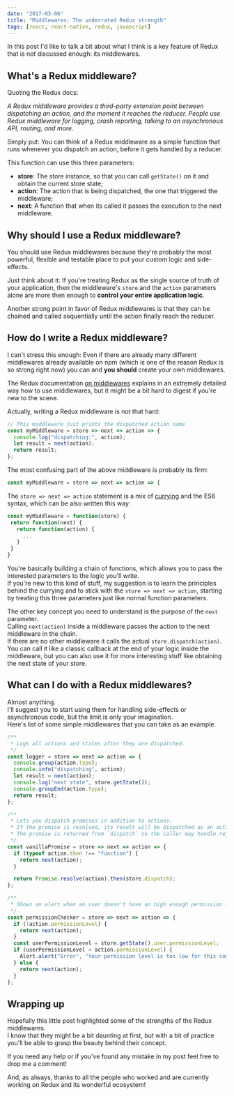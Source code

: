 ```yaml
---
date: "2017-03-06"
title: "Middlewares: The underrated Redux strength"
tags: [react, react-native, redux, javascript]
---
```


In this post I'd like to talk a bit about what I think is a key feature of Redux that is not discussed enough: its middlewares.
<!--more-->

## What's a Redux middleware?

Quoting the Redux docs:

_A Redux middleware provides a third-party extension point between dispatching an action, and the moment it reaches the reducer. People use Redux middleware for logging, crash reporting, talking to an asynchronous API, routing, and more._

Simply put: You can think of a Redux middleware as a simple function that runs whenever you dispatch an action, before it gets handled by a reducer.

This function can use this three parameters:

* **store**: The store instance, so that you can call `getState()` on it and obtain the current store state;
* **action**: The action that is being dispatched, the one that triggered the middleware;
* **next**: A function that when its called it passes the execution to the next middleware.

## Why should I use a Redux middleware?

You should use Redux middlewares because they're probably the most powerful, flexible and testable place to put your custom logic and side-effects.

Just think about it: If you're treating Redux as the single source of truth of your application, then the middleware's `store` and the `action` parameters alone are more then enough to **control your entire application logic**.

Another strong point in favor of Redux middlewares is that they can be chained and called
sequentially until the action finally reach the reducer.

## How do I write a Redux middleware?

I can't stress this enough: Even if there are already many different middlewares already available on npm (which is one of the reason Redux is so strong right now) you can and **you should** create your own middlewares.

The Redux documentation [on middlewares](http://redux.js.org/docs/advanced/Middleware.html) explains
in an extremely detailed way how to use middlewares, but it might be a bit hard to digest if you're
new to the scene.

Actually, writing a Redux middleware is not that hard:

```javascript
// This middleware just prints the dispatched action name
const myMiddleware = store => next => action => {
  console.log("dispatching:", action);
  let result = next(action);
  return result;
};
```

The most confusing part of the above middleware is probably its firm:

```javascript
const myMiddleware = store => next => action => {
```

The `store => next => action` statement is a mix of [currying](https://en.wikipedia.org/wiki/Currying) and the ES6 syntax, which can be also written this way:

```javascript
const myMiddleware = function(store) {
 return function(next) {
   return function(action) {
     ...
   }
 }
}
```

You're basically building a chain of functions, which allows you to pass the interested parameters
to the logic you'll write.  
If you're new to this kind of stuff, my suggestion is to learn the principles behind the currying and
to stick with the `store => next => action`, starting by treating this three parameters just like normal function parameters.

The other key concept you need to understand is the purpose of the `next` parameter.  
Calling `next(action)` inside a middleware passes the action to the next middleware in the chain.  
If there are no other middleware it calls the actual `store.dispatch(action)`.  
You can call it like a classic callback at the end of your logic inside the middleware, but you can
also use it for more interesting stuff like obtaining the next state of your store.

## What can I do with a Redux middlewares?

Almost anything.  
I'll suggest you to start using them for handling side-effects or asynchronous code, but the limit is only your imagination.  
Here's list of some simple middlewares that you can take as an example.

```javascript
/**
 * Logs all actions and states after they are dispatched.
 */
const logger = store => next => action => {
  console.group(action.type);
  console.info("dispatching", action);
  let result = next(action);
  console.log("next state", store.getState());
  console.groupEnd(action.type);
  return result;
};
```

```javascript
/**
 * Lets you dispatch promises in addition to actions.
 * If the promise is resolved, its result will be dispatched as an action.
 * The promise is returned from `dispatch` so the caller may handle rejection.
 */
const vanillaPromise = store => next => action => {
  if (typeof action.then !== "function") {
    return next(action);
  }

  return Promise.resolve(action).then(store.dispatch);
};
```

```javascript
/**
 * Shows an alert when an user doesn't have an high enough permission level.
 */
const permissionChecker = store => next => action => {
  if (!action.permissionLevel) {
    return next(action);
  }
  const userPermissionLevel = store.getState().user.permissionLevel;
  if (userPermissionLevel < action.permissionLevel) {
    Alert.alert("Error", "Your permission level is too low for this command");
  } else {
    return next(action);
  }
};
```

## Wrapping up

Hopefully this little post highlighted some of the strengths of the Redux middlewares.  
I know that they might be a bit daunting at first, but with a bit of practice you'll be able to
grasp the beauty behind their concept.

If you need any help or if you've found any mistake in my post feel free to drop me a comment!

And, as always, thanks to all the people who worked and are currently working on Redux and its wonderful ecosystem!
